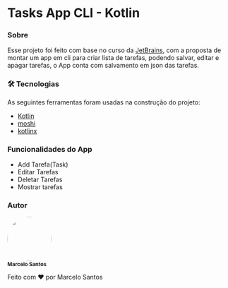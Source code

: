 # Tasks App CLI - Kotlin

### Sobre

Esse projeto foi feito com base no curso da [JetBrains](https://hyperskill.org/), com a proposta de montar
um app em cli para criar lista de tarefas, podendo salvar, editar e apagar tarefas, o App conta com salvamento
em json das tarefas.

### 🛠 Tecnologias

As seguintes ferramentas foram usadas na construção do projeto:

- [Kotlin](https://kotlinlang.org/)
- [moshi](https://square.github.io/moshi/)
- [kotlinx](https://jetbrains.org)

### Funcionalidades do App

- Add Tarefa(Task)
- Editar Tarefas
- Deletar Tarefas
- Mostrar tarefas

### Autor

<a href="#">
 <img style="border-radius: 50%;" src="https://avatars.githubusercontent.com/u/11478538?v=4" width="100px;" alt=""/>
 <br />
 <sub><b>Marcelo Santos</b></sub></a>

Feito com ❤️ por Marcelo Santos
